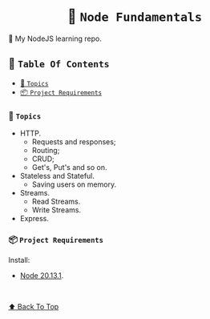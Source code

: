 <div align="center">

# 📗 `Node Fundamentals` <!-- omit in toc -->

</div>

📗 My NodeJS learning repo.

## 📖 `Table Of Contents` <!-- omit in toc -->

- [📑️ `Topics`](#️-topics)
- [📦 `Project Requirements`](#-project-requirements)

### 📑️ `Topics`

- HTTP.
  - Requests and responses;
  - Routing;
  - CRUD;
  - Get's, Put's and so on.
- Stateless and Stateful.
  - Saving users on memory.
- Streams.
  - Read Streams.
  - Write Streams.
- Express.

### 📦 `Project Requirements`

Install:

- [Node 20.13.1](https://nodejs.org/en/download).

<br>

[⬆ Back To Top](#-node-fundamentals-)
